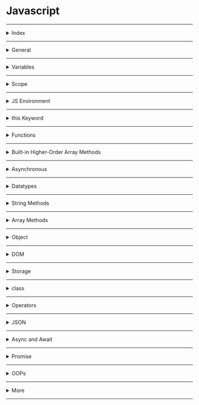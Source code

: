 # Javascript

---

<details>
<summary>Index</summary>

### Index

- General
- variables  
- Scope
- JS Environment
- this Keyword
- Functions
- Built-in Higher-Order Array Methods
- Asynchronous
- Datatypes
- Code Working
- String Methods
- Array Methods
- DOM
</details>

---

<details>
<summary>General</summary>

### General

##### What is **Javascript**?  
JavaScript is a scripting language for web pages.  
we can use Javascript on server-side also as NodeJS.

we can create Dynamic Webpages by combinning HTML & Javascript.

#####  Display Output

  ```Javascript
// console
console.log("Hello World");

// textContent
let myElement = document.getElementById("myElement");
myElement.textContent = "Hello World";

// innerHTML
let myElement = document.getElementById("myElement");
myElement.innerHTML = <h1>Hello World</h1>;

// write
document.write("Hello World");

// alert
alert("Hello World");
  ```

##### Advantages
  - Server interaction is less.
  - Feedback to the visitors is immediate.
  - Interactivity is high.

</details>

---

<details>
<summary>Variables</summary>

### Variable

Variables are like containers. we can use these containers to store data during program execution. we can mention a name for identify a particular container. So those named Containers are called variables. we can manipulate the data in the containers by reffering that variable name.

we can store different types of data in the containers. In programming languages, we have some categories in data.

Javascript supports various data types: 
1. number 
2. string
3. boolean
4. null
5. undefined


#### Define a Variable
In Javascript we can define a variable in 3 ways,

###### Declaration Keywords
1. var
2. let
3. const


#### Rules of Define a Variable

##### syntax
```
Definition = Initialization
declarationKeyword variableName = value;
```

#### var
If a variable declare using var, then initialization is not mandatory. This variable can be re-assigned and re-declared.  

Variables declared with var are either function-scoped or global-scoped.

If a variable is declared inside a function, it is function-scoped. Else, it is global-scoped.

#### let 
If a variable is declared using let, then initialization is not mandatory. This variable can be re-assigned and it will have the block scope.
we can't re-declare the same variable.

#### const 
If a variable is declared using const, then initialization is mandatory. Once the variable is initialized with a value, then it can't be re-assigned and it will have the block scope.  

const variable maintain constant values.

##### Differences between __var__, __let__ and __const__

| Declaration Keyword | Possible                                       | Not-Possible                  |
| ------------------- | ---------------------------------------------- | ----------------------------- |
| var                 | Initialization , Re-Assignment, Re-Declaration |                               |
| let                 | Initialization , Re-Assignment                 | Re-Declaration                |
| const               | Initialization                                 | Re-Assignment, Re-Declaration |

##### Memory Storage

Global Memory : __var__

Block Memory : __let, const__

#### Types of Variables


1. Local Variable
2. Global Variable


#### Local Variable
If a variable is created inside a block, that type of variable is called Local Variable.  


*Example* :  
variable is created inside a function, When a function is called, its local variables are created, and when the function finishes it's executing, automatically those local variables are destroyed.  

Local variables are useful for temporary data storage within Block that should not interfere with other parts of the program. The Local Variable memory is created in the the Local Scope.
we can access these Local Variables only within that particular block of code.

#### Global Variable
If a variable is created outside of a block is called Global variable.
These Global Variables available upto end of the program execution.
The Global Variable memory is created in the global scope.
These Global Variables can be accessed at any part of the code.


##### Temporal Dead Zone
From Hoisting to assigns some value to the variable is called temporal dead zone.

##### Errors

###### SyntaxError
 Missing initializer in const declaration because it is a constant type already mentioned and declared.   
 Identifier 'a' has already been declared.  
 A syntax error can be thrown when there is an error in the syntax (rules of language).


#### Runtime Error
###### ReferenceError
When Javascript Engine tries to findout a specific variable inside the memory space and you can't access it.  
Cannot access 'a' before initialization  
c is not defined  
A reference error can be thrown when a variable is used that does not exist or is not in the current scope.

###### TypeError 
Assignment to constant variable.  
A Type error can be thrown when we try to make an operation on the incorrect data type.

</details>

---

<details>
<summary>Scope</summary>
Memory storage location is called scope.  

we have 3 scopes in Javascript  
1. Global Scope (Global + Script)
2. Block Scope
3. Local Scope (Function Scope)

In Global Level with declaration keywords let and const, It maintain seperate memory with script scope.  


##### what is Block ?
Block is used to combine multiple Javascript statements into one group.  

Block is { }

Block memory will be deleted after Execution completed.  
Each Block has it's own Lexical scope.

`Example:`
```javascript

// single statement, so we dont't use block.
if (true) console.log("Hello world");

// here we are using multiple statements, so we use block.
if (true){
    var a = 10;
    console.log(a);
}

```
#### Closure

A function along with reference to its outer environment that together forms a Closure. 

Closure is a combination of a function and its lexical scope bundle together forms a Closure.

A closure gives the outer function's scope access to an inner function. 

Each and Every function in Javascript has access to its outer Lexical Environment that means use the varaibles and functions of its parent environment.

`Closure => local Memory + Lexical Environment of Parent`

**A closure is a function** that has access to its outer function scope even after the function has returned. Meaning, A closure can remember and access variables and arguments reference of its outer function even after the function has returned.

A function along with reference to its outer environment together forms a closure. Or in other words, A Closure is a combination of a function and its lexical scope bundled together.

##### Lexical Environment

Its Parent Memory

##### Uses of Closures
* Timer Functions
* Events
* Memoize 
* ...etc


##### Disadvantages of Closures
  * Over consumption of memory
  * Memory Leak
  * Freeze browser


##### Garbage Collector

Garbage collector is like program in the browser of the javascript engine,
It freez the un-utilized memory.
Garbage collector is do where the unused variables takes out of the memory.

</details>

---


<details>
<summary>JS Environment</summary>

 #### Javascript Runtime Environment

 ##### Components
 1. Code
 2. JS Runtime Environment
 3. JS Engine
 4. Web APIs
 5. Microtask Queue
 6. Callback Queue
 7. Event Loop 

#### Code
![Code](Assets/JS_Environment/Javascript_Code.jpg)

#### JS Runtime Environment
![JS Runtime Environment](Assets/JS_Environment/Javascript_Runtime_Environment.jpg)

#### JS Engine
![JS Engine](Assets/JS_Environment/Callstack.jpg)

#### Web APIs
![Code](Assets/JS_Environment/Web_APIs.jpg)


##### Execution Context
![Execution Context](Assets/JS_Environment/Execution_%20Context.jpg)

In Javascript, Everything happens inside an __Execution context__ .
The Execution context is like a big container.
Inside the Execution Context entire JavaScript code is executed. 
Execution Contex contains two components.

`Execution Context => Memory Component + code Component`

`Execution Context => Creation Phase + Execution Phase`


###### Phases of Execution Context

1. Memory phase
2. Code Phase


###### Memory Component (Variable Environment) 
In Memory Component all the variables and functions are stored as key-value pairs.
When the JavaScript engine allocates memory to a variable, it stores a special value `undefined` in it. In the case of functions, it stores the entire function inside the memory space.
`pair = key : value`

###### Code Component (Thread of Execution)

In code Component, variables in memory component take exact values of Javascript.

Code component is the place where code is executed one line at a time. It is also called the **Thread of Execution**.

JS is a **synchronous**, **single-threaded** language, which means that it can only execute one line of code at a time in a specific order. It can only move to the next line when the execution of the current line is completed.

Code is executed one line at a time. 

single-threaded -> javascript can run single line (one command) at a time.

synchronous -> Javascript can only Execute next line once current line execution is finished.


##### Callstack

Before you run Javascript code, the Global Execution context will be created.  

The execution context is created in two phases : 
  * Memory creation phase - JS will allocate memory to variables and functions.
  * Code execution phase

callstack plays a critical role in managing the execution of a program.

callstack handles, automatically create & delete operations of Execution Context.

When a function is invoked, a new execution context is added to the top of the call stack. Once the function execution is completed, its execution context is removed from the top of the call stack.


##### Hoisting

Hoisting is a JavaScript technique that moves variables and function declarations to the top of their scope before code execution begins.

Before Execution of the JS code, It create a Global Execution Context.

var keyword variables and function declarations are stored in Global Execution Context.

var keyword variable takes undefined as a default value.

If it is a Function Declaraion, It will be stored entire function.


</details>

---

<details>
<summary>this Keyword</summary>

 #### this keyword

##### Global space:

Any code write in javascript which is not inside a  function is called global space.

### window:
window object is created by javascript engine.
In window object we have lot of variables, methods and functions.
window object is a global object because it is created in the global space.
at the global level the window object is equal to __this__ object.

`window === this`


### this

In JavaScript, the this keyword always refers to an object.  
In Arrow Function, They inherit the __this__ value from their surrounding context.

The this keyword refers to the current execution context.  

In the global scope, this refers to the global object (window object in a browser context). 

Inside a method of an object, this refers to the object itself.

In Arrow functions, JavaScript sets the this lexically. This means that the arrow function doesn't create its own execution context but inherits the this from the outer function where the arrow function is defined.

</details>

---

<details>
<summary>Functions</summary>

##### Functions
Functions are heart ♥ of Javascript.

A JavaScript Function is a block of code designed to perform a particular task. A JavaScript function is executed when calls it.

We can define the code once, and use it many times. We can use the same code many times with different arguments, to produce different results (We can reuse code ).

#### Types of Functions

1. Function Declaration
2. Function Expression
3. Arrow Function
4. Anonymous Function
5. Named Function
6. Callback Function
7. First Class Function
8. Higher Order Functions

```javascript
// Function Declaration

function a() {
	console.log('Function Declaration');
}

a();

```

```javascript
// Function Expression

// function acts like a value.
var a = function () {
	console.log('Function Expression');
};
a();

```


```javascript

// Arrow Function

// function acts like a value.
let a = () => {
	console.log('Arrow Function');
};

a();
```


```Javascript
// Anonymous Function
// A function without a name is called Anonymous Function.

var a = function () {
	console.log('Anonymous Function');
};

a();

// These anonymous functions are used at where functions used as values.


```

```javascript
// Named Function

// A function with name is called Named Function
var a = function b() {
	console.log('Named Function');
};

a();

```


###### Difference between __Parameter__ and __Argument__

```javascript

// 04 Difference between Parameters and Arguments

function a(parameter1, parameter2){
    console.log(parameter1, parameter2);
}


var argument1 = 10;
var argument2 = 20;

// The values which we pass to inside a function are known as arguments.
a(argument1, argument2);
```

###### Callback Function

pass a function as a parameter is called callback function.

###### First class Functions

we can send functions as arguments, we can use function as a values..etc

###### Higher Order Functions

DRY Principle => Don't Repeat Yoursely


##### Over Ridding

When we define the multiple functions with the same name, then the last defined one will be called. It is called Function Overriding.

JavaScript supports Function Overriding.

</details>

---

<details>
<summary>Built-in Higher-Order Array Methods</summary>

 - map
 - forEach
 - filter
 - reduce
 - ...etc

`map`:

It creates a new array by applying a provided function to each element of an existing array and returns the results in a new array.

```javascript

let arr = [1, 2, 3, 4, 5];

function double(num){
    return num*2;
}

const output = arr.map((eachItem) => double(eachItem));
console.log(output);  // [2, 4, 6, 8, 10]

```

`forEach`:

The forEach method in JavaScript is used to iterate over the elements of an array and apply a provided function to each element. Its primary purpose is to perform an operation on each item in the array without creating a new array or modifying the original array

```Javascript

let arr = [1, 2, 3, 4, 5];

let newArray = [];

function double(num) {
	addValue = num * 2;
	newArray.push(addValue);
}

arr.map((eachItem) => double(eachItem));
console.log(newArray); // [2, 4, 6, 8, 10]


```

`filter`:  
Creates a new array containing elements from the original array that satisfy a provided testing function. It returns a new array with the filtered elements.

```javascript
let arr = [1, 2, 3, 4, 5];

function even(num){
    return num % 2 === 0;
}

const output = arr.filter((eachItem) => even(eachItem));
console.log(output);  // [2, 4]
```

`reduce`:

The reduce method applies a provided function to reduce the elements of an array to a single value. It iterates through the array and accumulates a result by applying the provided function to each element and the current accumulator value.

```javascript
let arr = [1, 2, 3, 4, 5];

function sum(acc, curr){
    return acc + curr;
}

const output = arr.reduce((accumulator, currentValue) => sum(accumulator, currentValue), 0);
console.log(output); // 15 
```

</details>

---


<details>
<summary>Asynchronous</summary>
Javascript cannot wait for anyone.

Some Javascript tasks may take time to complete, such as  fetching data from External database,  perform tasks with timer, responding to user input.

JavaScript doesn't wait for these Operations to finish and instead moves on to execute other code.


1. Callback Queue
2. Microtask Queue

###### Callback Queue
The purpose of the Callback Queue is to manage and execute functions (callbacks) in a specific order, typically after some asynchronous operation has completed.

- setInterval
- setTimeout
- Events

Timer Events takes callback function attach the timer and when the timer expires then push into the Callback Queue.


###### Microtask Queue
fetch always return a Promise.  
we don't know how much of time take to __resolve__ or __reject__ the Promise. 

Q) what is a promise in Javascript?  
A) A Promise is an object representing the eventual completion or failure of an asynchronous operation.

- fetch
- Promise Object


```javascript
// create Own Promise


function createOrder(){
    const ownPromise = new Promise((resolve, reject) => {
        if (true){
            const err = new Error("Cart in not valid");
            reject(err);
        }
        else{
            const orderId = "12345";
            resolve(orderId);
        }
    });

    return ownPromise;
}

const promise = createOrder()
console.log(promise);

promise
.then((orderId) => console.log(orderId))
.catch((error) => {
    console.log(error.message);
});



```



###### Event Loop
Eventloop has just one job to keep checking callback queue and if found something push it to call stack and delete from callback queue.  

Event Loop continuosly monitoring the callstack,  
if callstack is empty then checks the Microtask Queue & callback Queue,  
if there is any Microtask functions or callback functions , it automatically push to the callstack.

Event Loop continuosly check wheter callstack is empty or not.

Here Microtask Queue has more priority than the Callback Queue.

</details>

---

<details>
<summary>Datatypes</summary>

##### Datatypes

1. __Primitive Datatypes__  
  Primitives are immutable.  Primitives are passed by value.
   - number
   - string
   - boolean
   - undefined
   - null
   

1. __Reference Datatype__   
  References are mutable.  References are passed by reference
   -  Arrays
   - Objects
   - Maps
   - Sets
   - NaN
  




##### undefined
If a value is not assigned to the variable, then it takes undefined as its value.  
undefined means a variable is declared but value is not assigned to that variable.  

variable is defined but It is using before Initialization.  

The datatype of undefined is undefined itself.

undefined is special keyword using for placeholder.
Variable is already initialized but javascript in the memory phase assigned a default value __undefined__.


##### not defined
we didn't declare a variable.
so memory is not allocated for that particular variable.

##### null
null can be assigned to a variable as a representation of no value. It is used
when we intentionally want a variable but don't need a value to it. The datatype of null is object. 

##### Data Structures

Data Structures allow us to store and organize data efficiently. This makes us access and performs operations on the data smoothly.

##### NaN
The NaN property represents Not-a-Number value. The typeof of a NaN returns a Number.

```Javascript 
isNaN(345); // returns false
isNaN(undefined); // returns true
```

</details>

---

<details>

<summary>String Methods</summary>

#### String Methods

- split
- trim
- replace

* **split**  
  The split method is used to split a string into an array of substrings and returns the new array.  
  `string.split(separator)`

* **trim**  
* We use the trim method to remove whitespace from both ends of a string.

* **replace**
  `string.replace(searchValue, replaceValue)`

```Javascript
const greeting = "   Hello world!  ";
console.log(greeting);
console.log(greeting.trim()); // Output: Hello world!
```

</details>



---

<details>
<summary>Array Methods</summary>

##### Array
An Array holds an ordered sequence of items. 

##### Array Methods

  - push()
  - pop()
  - forEach()
  - map()
  - filter()
  - splice()
  - slice()
  - shift()
  - unshift()
  - sort()
  - join


* **join**
  The join method returns the array as a string. The elements will be joined by a specified separator.  
  `arr.join(separator)`

* **push**
  The push method adds new items to the end of the array.


* **slice**
  The slice method returns the selected elements in an array, as a new array.
  `arr.slice(startIndex, endIndex)`  

  ```Javascript
  let fruits = ["Banana", "Orange", "Lemon", "Apple", "Mango"];

  let citrus = fruits.slice(1, 3);

    console.log(citrus); // Output: ["Orange", "Lemon"]
   console.log(fruits); // Output: ["Banana", "Orange", "Lemon", "Apple", "Mango"]
  ```  

</details>

---

<details>
<summary>Object</summary>

### Object

##### Object Destructuring
To unpack properties from Objects, we use Object Destructuring. The variable name should match with the key of an object.  

```javascript
let person = {
  firstName: "Rahul",
  lastName: "Attuluri",
  age: 28,
};

let { age } = person;

console.log(age); // Output: 28
```

</details>

---

<details>
<summary>DOM</summary>

#### DOM 

Document Object Model (DOM) is the structured representation of the HTML document created by the browser.  
It allows Javascript to manipulate, structure and style of our website.

##### Real DOM
Real DOM is nothing but DOM. DOM stands for Document Object Model. It is a structured representation of the HTML elements that are present in a webpage.
It represents the entire UI of your application.


##### Access HTML Element
* getElementsByClassName('classname'): Returns all the elements that have the specified class name. It returns an array-like object.

* getElementById('id'): Returns the element that has the specified id.

* getElementsByTagName('tagname'): Returns all the elements that have the specified tag name. It returns an array-like object.

* querySelector(): Takes CSS style selector as argument and returns the first selected HTML element.

##### Javascript DOM properties

   - classList
   - textContent
   - style

##### DOM manipulation
DOM manipulation is interacting with the DOM to modify the HTML document that is to be rendered on the web browser.

##### Events
  **Mouse Events** : mousedown, mouseup, click, dblclick, mousemove, mouseover, mousewheel, mouseout, contextmenu  
  **Touch Events** : touchstart, touchmove, touchend, touchcancel  
  **Keyboard Events** : keydown, keypress, keyup  
  **Form Events** : focus, blur, change, submit  
  **window Events** : scroll, resize, hashchange, load, unload  


  ##### preventDefault()
  ```Javascript
// Here in the form, it prevents the default behaviour of the submit event.
   event.preventDefault();
  ```
 

</details>

---

<details>
<summary>Storage</summary>

#### Storage

Client-Side Data Storage is storing the data on the client (user's machine).

  - Local Storage
  - Session Storage
  - Cookies
  - IndexedDB

##### localStorage
LocalStorage is limited to about 5MB and can contain only strings.
The Local Storage allows web applications to store data locally within the user's browser. It is a Storage Object. Data can be stored in the form of key-value pairs.


`localStorage.setItem("Key", "Value");`  
`localStorage.getItem("Key");`  
`localStorage.removeItem("Key");`  
`localStorage.clear();`


##### Cookies
While using the js-cookie third-party package, we use Cookies.get method to access the cookie.

We can know the Cookie has expired, if the Cookies.get methods returns undefined.  

```Javascript 
const token = Cookies.get("jwt_token"); // Assume that there is was a Cookie set with the key "jwt_token" with value the 1234
 
if (token === undefined) {
 console.log("Cookie is expired");
}
```

</details>


---

<details>
<summary>class</summary>

#### class

##### Inheritance
Inheritance is a mechanism by which a class inherits methods and properties from another class.

```javascript
class SuperClass {
  constructor(property1) {
    this.property1 = property1;
  }
  method1() {}
}
class SubClass extends SuperClass {
  constructor(property1, property2) {
    super(property1);
    this.property2 = property2;
  }
  method1() {}
}
let myObject = new SubClass(property1, property2);
```
</details>

---

<details>
<summary>Operators</summary>

### Operators

##### Loose Equal to ( == )
Loose equality compares two values for equality but doesn't compare type of values.

```Javascript
console.log(2 == "2"); // Output: true

```

##### Strict Equal to ( === )
Strict equality compares two values for equality including type of values.

```Javascript
console.log(2 === "2"); // Output: false
```

##### Spread Operator 
The Spread Operator is used to unpack an iterable (e.g. an array, object, etc.) into individual elements.

```Javascript
let arr1 = [2, 3];
let arr2 = [1, ...arr1, 4];

console.log(arr2);  // Output: [1, 2, 3, 4]
```

##### Rest Parameter
With Rest Parameter, we can pack multiple values into an array.

```Javascript
function numbers(...args) {
console.log(args);  // Output: [1, 2, 3]
}

numbers(1, 2, 3);
```

</details>

---

<details>
<summary>JSON</summary>

### JSON

**JSON** stands for **JavaScript Object Notation**.

It is a data representation format used for:

* Storing data (Client/Server)
* Exchanging data between Client and Server

JSON Methods

* stringify
* parse

```javascript
let profile = {
  name: "Rahul",
  age: 29,
  designation: "Web Developer"
};
```

```JSON
{
  "name": "Rahul",
  "age": 29,
  "designation": "Web Developer"
}
```
</details>

---

<details>
<summary>Async and Await</summary>

### Async and Await

The async/await simply gives you a synchronous feel to asynchronous code. It's a very elegant form of syntactical sugar and is more readable.

For simple queries and data manipulation, Promises can be preferred otherwise we will prefer async/await.

##### Await 
The await keyword in JavaScript is used within an async function to pause the execution of that function until a promise is resolved. 
</details>

---

<details>
<summary>Promise</summary>

### Promise

Promise Methods
* The then method is called after the Promise is resolved.
* The catch method is called after the Promise is rejected.
</details>

---

<details>
<summary>OOPs</summary>

### OOPs

##### Inheritance
Inheritance is a mechanism by which a class inherits methods and properties from another class.

```Javascript 
class SuperClass {
  constructor(property1) {
    this.property1 = property1;
  }
  method1() {}
}
class SubClass extends SuperClass {
  constructor(property1, property2) {
    super(property1);
    this.property2 = property2;
  }
  method1() {}
}
let myObject = new SubClass(property1, property2);
```

Here, SubClass inherits methods and properties from a SuperClass.

* The extends keyword is used to inherit the methods and properties of the superclass.

* Calling super() makes sure that SuperClass constructor() gets called and initializes the instance.
</details>

---
<details>
<summary>More</summary>

### More 

##### call
**apply** is a method that allows you to call a function with a specific this value and pass an array as arguments.

##### apply

##### bind


##### Is JavaScript typed dynamically?
Yes, JavaScript is a dynamically typed language. Because

* We can declare a variable without specifying the data type
* We can change the data type of the variable when it is reassigned

##### What is the Static keyword in JavaScript?
The static Keyword defines a static method or property for a class.

Static methods or Static properties cannot be called on instances of the class. They are called on the class itself.

```Javascript 
class Rectangle {
  constructor(height, width) {
    this.height = height;
    this.width = width;
  }

  static displayName = "Rectangle";
  static print() {
    return "Static method print() is called from Rectangle";
  }
}

console.log(Rectangle.displayName); // Output: Rectangle
console.log(Rectangle.print()); // Output: Static method print() is called from Rectangle

let rectangle1 = new Rectangle(10, 8);

console.log(rectangle1.displayName); // Output: undefined
console.log(rectangle1.print()); // TypeError: rectangle1.print is not a function
```

From the above example,

* Calling a Static property from a class instance will return undefined
* Calling a Static method from a class instance will throw an error


##### What is an ECMAScript?
ECMAScript stands for European Computer Manufacturers Association Script.

It is a Standard for scripting languages.
Languages like Javascript are based on the ECMAScript standard.
It specifies the core features that a scripting language should provide and how those features should be implemented.

##### How to get all keys and values of a json object in JavaScript?
Companies Asked: Algonox

We can use the Object.keys() method to extract the keys of a given JSON object into a separate array. Similarly, we'll utilize the Object.values() method to extract the valuess of the same object into another separate array.

* Object.keys():

Object.keys() is a built-in JavaScript method that returns an array of a given object's property names. The array order reflects the sequence in which properties were defined in the object.

Example: For an object { a: 5, b: 10 }, Object.keys() would return the array ['a', 'b'].

* Object.values():

Object.values() returns an array of a given object's property values, providing the values in the same sequence as properties were defined.

Example: For an object { a: 5, b: 10 }, Object.values() would return the array [5, 10].

```Javascript 
let jsonObject = {
    "name": "John",
    "age": 25,
    "city": "New York"
};

let keys = Object.keys(jsonObject);   // Produces: ["name", "age", "city"]
let values = Object.values(jsonObject); // Yields: ["John", 25, "New York"]

console.log(keys);   // Outputs: ["name", "age", "city"]
console.log(values); // Outputs: ["John", 25, "New York"]
```
</details>

---
